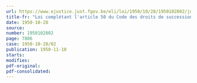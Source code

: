 ```yaml
---
url: https://www.ejustice.just.fgov.be/eli/loi/1950/10/28/1950102802/justel
title-fr: "Loi complétant l'article 50 du Code des droits de succession"
date: 1950-10-28
source:
number: 1950102802
page: 7886
case: 1950-10-28/02
publication: 1950-11-10
starts:
modifies:
pdf-original:
pdf-consolidated:
---
```


